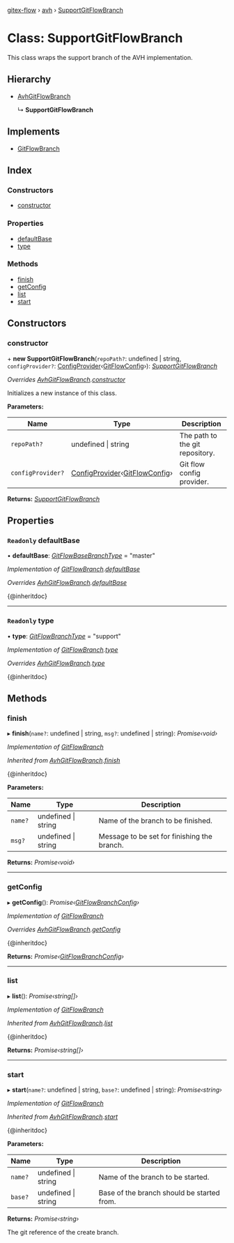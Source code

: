[gitex-flow](../README.md) › [avh](../modules/avh.md) › [SupportGitFlowBranch](avh.supportgitflowbranch.md)

# Class: SupportGitFlowBranch

This class wraps the support branch of the AVH implementation.

## Hierarchy

* [AvhGitFlowBranch](avh.avhgitflowbranch.md)

  ↳ **SupportGitFlowBranch**

## Implements

* [GitFlowBranch](../interfaces/api.gitflowbranch.md)

## Index

### Constructors

* [constructor](avh.supportgitflowbranch.md#constructor)

### Properties

* [defaultBase](avh.supportgitflowbranch.md#readonly-defaultbase)
* [type](avh.supportgitflowbranch.md#readonly-type)

### Methods

* [finish](avh.supportgitflowbranch.md#finish)
* [getConfig](avh.supportgitflowbranch.md#getconfig)
* [list](avh.supportgitflowbranch.md#list)
* [start](avh.supportgitflowbranch.md#start)

## Constructors

###  constructor

\+ **new SupportGitFlowBranch**(`repoPath?`: undefined | string, `configProvider?`: [ConfigProvider](../interfaces/api.configprovider.md)‹[GitFlowConfig](../interfaces/api.gitflowconfig.md)›): *[SupportGitFlowBranch](avh.supportgitflowbranch.md)*

*Overrides [AvhGitFlowBranch](avh.avhgitflowbranch.md).[constructor](avh.avhgitflowbranch.md#constructor)*

Initializes a new instance of this class.

**Parameters:**

Name | Type | Description |
------ | ------ | ------ |
`repoPath?` | undefined &#124; string | The path to the git repository. |
`configProvider?` | [ConfigProvider](../interfaces/api.configprovider.md)‹[GitFlowConfig](../interfaces/api.gitflowconfig.md)› | Git flow config provider.  |

**Returns:** *[SupportGitFlowBranch](avh.supportgitflowbranch.md)*

## Properties

### `Readonly` defaultBase

• **defaultBase**: *[GitFlowBaseBranchType](../modules/api.md#gitflowbasebranchtype)* = "master"

*Implementation of [GitFlowBranch](../interfaces/api.gitflowbranch.md).[defaultBase](../interfaces/api.gitflowbranch.md#readonly-defaultbase)*

*Overrides [AvhGitFlowBranch](avh.avhgitflowbranch.md).[defaultBase](avh.avhgitflowbranch.md#readonly-abstract-defaultbase)*

{@inheritdoc}

___

### `Readonly` type

• **type**: *[GitFlowBranchType](../modules/api.md#gitflowbranchtype)* = "support"

*Implementation of [GitFlowBranch](../interfaces/api.gitflowbranch.md).[type](../interfaces/api.gitflowbranch.md#readonly-type)*

*Overrides [AvhGitFlowBranch](avh.avhgitflowbranch.md).[type](avh.avhgitflowbranch.md#readonly-abstract-type)*

{@inheritdoc}

## Methods

###  finish

▸ **finish**(`name?`: undefined | string, `msg?`: undefined | string): *Promise‹void›*

*Implementation of [GitFlowBranch](../interfaces/api.gitflowbranch.md)*

*Inherited from [AvhGitFlowBranch](avh.avhgitflowbranch.md).[finish](avh.avhgitflowbranch.md#finish)*

{@inheritdoc}

**Parameters:**

Name | Type | Description |
------ | ------ | ------ |
`name?` | undefined &#124; string | Name of the branch to be finished. |
`msg?` | undefined &#124; string | Message to be set for finishing the branch.  |

**Returns:** *Promise‹void›*

___

###  getConfig

▸ **getConfig**(): *Promise‹[GitFlowBranchConfig](../interfaces/api.gitflowbranchconfig.md)›*

*Implementation of [GitFlowBranch](../interfaces/api.gitflowbranch.md)*

*Overrides [AvhGitFlowBranch](avh.avhgitflowbranch.md).[getConfig](avh.avhgitflowbranch.md#abstract-getconfig)*

{@inheritdoc}

**Returns:** *Promise‹[GitFlowBranchConfig](../interfaces/api.gitflowbranchconfig.md)›*

___

###  list

▸ **list**(): *Promise‹string[]›*

*Implementation of [GitFlowBranch](../interfaces/api.gitflowbranch.md)*

*Inherited from [AvhGitFlowBranch](avh.avhgitflowbranch.md).[list](avh.avhgitflowbranch.md#list)*

{@inheritdoc}

**Returns:** *Promise‹string[]›*

___

###  start

▸ **start**(`name?`: undefined | string, `base?`: undefined | string): *Promise‹string›*

*Implementation of [GitFlowBranch](../interfaces/api.gitflowbranch.md)*

*Inherited from [AvhGitFlowBranch](avh.avhgitflowbranch.md).[start](avh.avhgitflowbranch.md#start)*

{@inheritdoc}

**Parameters:**

Name | Type | Description |
------ | ------ | ------ |
`name?` | undefined &#124; string | Name of the branch to be started. |
`base?` | undefined &#124; string | Base of the branch should be started from. |

**Returns:** *Promise‹string›*

The git reference of the create branch.
